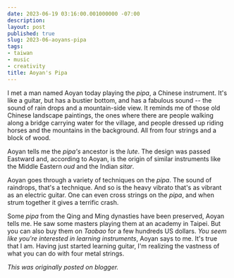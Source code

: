 ```yaml
---
date: 2023-06-19 03:16:00.001000000 -07:00
description:
layout: post
published: true
slug: 2023-06-aoyans-pipa
tags:
- taiwan
- music
- creativity
title: Aoyan's Pipa
---
```

I met a man named Aoyan today playing the *pipa*, a Chinese instrument. It's like a guitar, but has a bustier bottom, and has a fabulous sound -- the sound of rain drops and a mountain-side view. It reminds me of those old Chinese landscape paintings, the ones where there are people walking along a bridge carrying water for the village, and people dressed up riding horses and the mountains in the background. All from four strings and a block of wood.

Aoyan tells me the *pipa's* ancestor is the *lute*. The design was passed Eastward and, according to Aoyan, is the origin of similar instruments like the Middle Eastern *oud* and the Indian *sitar*.   


Aoyan goes through a variety of techniques on the *pipa*. The sound of raindrops, that's a technique. And so is the heavy vibrato that's as vibrant as an electric guitar. One can even cross strings on the *pipa*, and when strum together it gives a terrific crash.

Some *pipa* from the Qing and Ming dynasties have been preserved, Aoyan tells me. He saw some masters playing them at an academy in Taipei. But you can also buy them on *Taobao* for a few hundreds US dollars. *You seem like you're interested in learning instruments*, Aoyan says to me. It's true that I am. Having just started learning guitar, I'm realizing the vastness of what you can do with four metal strings.  

*This was originally posted on blogger.*
